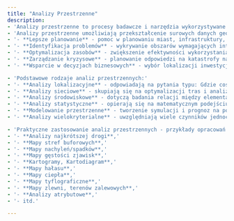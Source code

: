 ```yaml
---
title: "Analizy Przestrzenne"
description: 
- 'Analizy przestrzenne to procesy badawcze i narzędzia wykorzystywane do interpretacji danych geograficznych w celu zrozumienia relacji przestrzennych, wzorców i trendów. Oznacza to przetwarzanie informacji o lokalizacji i ich powiązaniu z cechami środowiska, infrastruktury czy społeczności.'
- 'Analizy przestrzenne umożliwiają przekształcenie surowych danych geograficznych w praktyczne informacje, wspierające podejmowanie decyzji na różnych poziomach. Niezależnie od branży, ich zastosowanie przyczynia się do lepszego zrozumienia otaczającego nas świata i podejmowania bardziej świadomych decyzji.Dzięki analizom przestrzennym można osiągnąc przykładowe cele:'
- '- **Lepsze planowanie** - pomoc w planowaniu miast, infrastruktury, czy transportu w oparciu o rzeczywiste dane przestrzenne,'
- '- **Identyfikacja problemów** - wykrywanie obszarów wymagających interwencji, takich jak rejony o wysokim ryzyku powodzi,'
- '- **Optymalizacja zasobów** - zwiększenie efektywności wykorzystania zasobów, np. w rolnictwie czy logistyce,'
- '- **Zarządzanie kryzysowe** - planowanie odpowiedzi na katastrofy naturalne i inne sytuacje kryzysowe,'
- '- **Wsparcie w decyzjach biznesowych** - wybór lokalizacji inwestycji, analiza konkurencji i zrozumienie rynku.'

- 'Podstawowe rodzaje analiz przestrzennych:'
- '- **Analizy lokalizacyjne** - odpowiadają na pytania typu: Gdzie coś się znajduje? Gdzie najlepiej coś zlokalizować?,'
- '- **Analizy sieciowe** - skupiają się na optymalizacji tras i analizie połączeń,'
- '- **Analizy środowiskowe** - dotyczą badania relacji między elementami środowiska naturalnego,'
- '- **Analizy statystyczne** - opierają się na matematycznym podejściu do danych przestrzennych,'
- '- **Modelowanie przestrzenne** - tworzenie symulacji i prognoz na podstawie danych przestrzennych,'
- '- **Analizy wielokryterialne** - uwzględniają wiele czynników jednocześnie w celu podjęcia decyzji.'

- 'Praktyczne zastosowanie analiz przestrzennych - przykłady opracowań:'
- '- **Analizy najkrótszej drogi**,'
- '- **Mapy stref buforowych**,'
- '- **Mapy nachyleń/spadków**,'
- '- **Mapy gęstości zjawisk**,'
- '- **Kartogramy, Kartodiagram**,'
- '- **Mapy hałasu**,'
- '- **Mapy ciepła**,'
- '- **Mapy tyflograficzne**,'
- '- **Mapy zlewni, terenów zalewowych**,'
- '- **Analizy atrybutowe**,'
- '- itd.'

---
```

